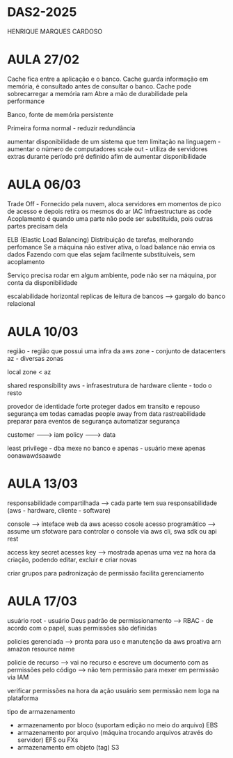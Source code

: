 # DAS2-2025
HENRIQUE MARQUES CARDOSO

# AULA 27/02 #

Cache fica entre a aplicação e o banco. 
Cache guarda informação em memória, é consultado antes de consultar o banco.
Cache pode sobrecarregar a memória ram
Abre a mão de durabilidade pela performance

Banco, fonte de memória persistente

Primeira forma normal - reduzir redundância


aumentar disponibilidade de um sistema que tem limitação na linguagem - aumentar o número de computadores 
scale out - utiliza de servidores extras durante período pré definido afim de aumentar disponibilidade

# AULA 06/03 #


Trade Off - Fornecido pela nuvem, aloca servidores em momentos de pico de acesso e depois retira os mesmos do ar
IAC Infraestructure as code
Acoplamento é quando uma parte não pode ser substituida, pois outras partes precisam dela

ELB (Elastic Load Balancing) Distribuição de tarefas, melhorando perfomance
Se a máquina não estiver ativa, o load balance não envia os dados
Fazendo com que elas sejam facilmente substituiveis, sem acoplamento

Serviço precisa rodar em algum ambiente, pode não ser na máquina, por conta da disponibilidade

escalabilidade horizontal
replicas de leitura de bancos --> gargalo do banco relacional

# AULA 10/03

região - região que possui uma infra da aws
zone - conjunto de datacenters
az - diversas zonas

local zone < az

shared responsibility
aws - infrasestrutura de hardware
cliente - todo o resto

provedor de identidade forte
proteger dados em transito e repouso
segurança em todas camadas
people away from data
rastreabilidade
preparar para eventos de segurança
automatizar segurança

customer ---> iam policy ---> data

least privilege - dba mexe no banco e apenas - usuário mexe apenas oonawawdsaawde 

# AULA 13/03

responsabilidade compartilhada --> cada parte tem sua responsabilidade (aws - hardware, cliente - software)

console --> inteface web da aws
acesso cosole
acesso programático --> assume um sfotware para controlar o console
via aws cli, swa sdk ou api rest

access key
secret acesses key --> mostrada apenas uma vez na hora da criação, podendo editar, excluir e criar novas

criar grupos para padronização de permissão
facilita gerenciamento

# AULA 17/03

usuário root - usuário Deus
padrão de permissionamento --> RBAC - de acordo com o papel, suas permissões são definidas

policies gerenciada --> pronta para uso e manutenção da aws proativa
arn amazon resource name 

policie de recurso --> vai no recurso e escreve um documento com as permissões pelo código --> não tem permissão para mexer em permissão via IAM

verificar permissões na hora da ação
usuário sem permissão nem loga na plataforma

tipo de armazenamento
- armazenamento por bloco (suportam edição no meio do arquivo) EBS
- armazenamento por arquivo (máquina trocando arquivos através do servidor) EFS ou FXs
- armazenamento em objeto (tag) S3






